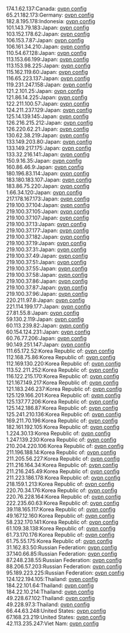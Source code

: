 174.1.62.137:Canada: [ovpn config](vpn/174_1_62_137.ovpn)  
65.21.182.173:Germany: [ovpn config](vpn/65_21_182_173.ovpn)  
182.8.195.178:Indonesia: [ovpn config](vpn/182_8_195_178.ovpn)  
101.143.79.183:Japan: [ovpn config](vpn/101_143_79_183.ovpn)  
103.152.178.62:Japan: [ovpn config](vpn/103_152_178_62.ovpn)  
106.153.7.87:Japan: [ovpn config](vpn/106_153_7_87.ovpn)  
106.161.34.210:Japan: [ovpn config](vpn/106_161_34_210.ovpn)  
110.54.67.128:Japan: [ovpn config](vpn/110_54_67_128.ovpn)  
113.153.66.199:Japan: [ovpn config](vpn/113_153_66_199.ovpn)  
113.153.98.225:Japan: [ovpn config](vpn/113_153_98_225.ovpn)  
115.162.119.60:Japan: [ovpn config](vpn/115_162_119_60.ovpn)  
116.65.223.137:Japan: [ovpn config](vpn/116_65_223_137.ovpn)  
119.231.247.158:Japan: [ovpn config](vpn/119_231_247_158.ovpn)  
121.2.101.25:Japan: [ovpn config](vpn/121_2_101_25.ovpn)  
121.86.14.225:Japan: [ovpn config](vpn/121_86_14_225.ovpn)  
122.211.100.57:Japan: [ovpn config](vpn/122_211_100_57.ovpn)  
124.211.237.129:Japan: [ovpn config](vpn/124_211_237_129.ovpn)  
125.14.139.145:Japan: [ovpn config](vpn/125_14_139_145.ovpn)  
126.216.215.212:Japan: [ovpn config](vpn/126_216_215_212.ovpn)  
126.220.62.21:Japan: [ovpn config](vpn/126_220_62_21.ovpn)  
130.62.38.219:Japan: [ovpn config](vpn/130_62_38_219.ovpn)  
133.149.203.80:Japan: [ovpn config](vpn/133_149_203_80.ovpn)  
133.149.217.175:Japan: [ovpn config](vpn/133_149_217_175.ovpn)  
133.32.216.141:Japan: [ovpn config](vpn/133_32_216_141.ovpn)  
150.9.16.35:Japan: [ovpn config](vpn/150_9_16_35.ovpn)  
160.86.46.9:Japan: [ovpn config](vpn/160_86_46_9.ovpn)  
180.196.83.114:Japan: [ovpn config](vpn/180_196_83_114.ovpn)  
183.180.183.107:Japan: [ovpn config](vpn/183_180_183_107.ovpn)  
183.86.75.220:Japan: [ovpn config](vpn/183_86_75_220.ovpn)  
1.66.34.120:Japan: [ovpn config](vpn/1_66_34_120.ovpn)  
217.178.167.173:Japan: [ovpn config](vpn/217_178_167_173.ovpn)  
219.100.37.104:Japan: [ovpn config](vpn/219_100_37_104.ovpn)  
219.100.37.105:Japan: [ovpn config](vpn/219_100_37_105.ovpn)  
219.100.37.107:Japan: [ovpn config](vpn/219_100_37_107.ovpn)  
219.100.37.13:Japan: [ovpn config](vpn/219_100_37_13.ovpn)  
219.100.37.177:Japan: [ovpn config](vpn/219_100_37_177.ovpn)  
219.100.37.182:Japan: [ovpn config](vpn/219_100_37_182.ovpn)  
219.100.37.19:Japan: [ovpn config](vpn/219_100_37_19.ovpn)  
219.100.37.31:Japan: [ovpn config](vpn/219_100_37_31.ovpn)  
219.100.37.49:Japan: [ovpn config](vpn/219_100_37_49.ovpn)  
219.100.37.51:Japan: [ovpn config](vpn/219_100_37_51.ovpn)  
219.100.37.55:Japan: [ovpn config](vpn/219_100_37_55.ovpn)  
219.100.37.58:Japan: [ovpn config](vpn/219_100_37_58.ovpn)  
219.100.37.86:Japan: [ovpn config](vpn/219_100_37_86.ovpn)  
219.100.37.87:Japan: [ovpn config](vpn/219_100_37_87.ovpn)  
219.100.37.96:Japan: [ovpn config](vpn/219_100_37_96.ovpn)  
220.211.97.8:Japan: [ovpn config](vpn/220_211_97_8.ovpn)  
221.114.199.177:Japan: [ovpn config](vpn/221_114_199_177.ovpn)  
27.81.55.8:Japan: [ovpn config](vpn/27_81_55_8.ovpn)  
59.130.2.119:Japan: [ovpn config](vpn/59_130_2_119.ovpn)  
60.113.239.82:Japan: [ovpn config](vpn/60_113_239_82.ovpn)  
60.154.124.231:Japan: [ovpn config](vpn/60_154_124_231.ovpn)  
60.76.77.206:Japan: [ovpn config](vpn/60_76_77_206.ovpn)  
90.149.251.147:Japan: [ovpn config](vpn/90_149_251_147.ovpn)  
111.65.172.52:Korea Republic of: [ovpn config](vpn/111_65_172_52.ovpn)  
112.168.75.86:Korea Republic of: [ovpn config](vpn/112_168_75_86.ovpn)  
112.169.130.220:Korea Republic of: [ovpn config](vpn/112_169_130_220.ovpn)  
113.52.211.252:Korea Republic of: [ovpn config](vpn/113_52_211_252.ovpn)  
116.122.215.170:Korea Republic of: [ovpn config](vpn/116_122_215_170.ovpn)  
121.167.149.217:Korea Republic of: [ovpn config](vpn/121_167_149_217.ovpn)  
121.183.246.237:Korea Republic of: [ovpn config](vpn/121_183_246_237.ovpn)  
125.129.166.201:Korea Republic of: [ovpn config](vpn/125_129_166_201.ovpn)  
125.137.77.206:Korea Republic of: [ovpn config](vpn/125_137_77_206.ovpn)  
125.142.186.87:Korea Republic of: [ovpn config](vpn/125_142_186_87.ovpn)  
125.241.210.136:Korea Republic of: [ovpn config](vpn/125_241_210_136.ovpn)  
169.211.70.196:Korea Republic of: [ovpn config](vpn/169_211_70_196.ovpn)  
182.161.192.105:Korea Republic of: [ovpn config](vpn/182_161_192_105.ovpn)  
1.224.30.13:Korea Republic of: [ovpn config](vpn/1_224_30_13.ovpn)  
1.247.139.230:Korea Republic of: [ovpn config](vpn/1_247_139_230.ovpn)  
210.204.220.106:Korea Republic of: [ovpn config](vpn/210_204_220_106.ovpn)  
211.196.188.14:Korea Republic of: [ovpn config](vpn/211_196_188_14.ovpn)  
211.205.56.227:Korea Republic of: [ovpn config](vpn/211_205_56_227.ovpn)  
211.216.164.34:Korea Republic of: [ovpn config](vpn/211_216_164_34.ovpn)  
211.216.245.49:Korea Republic of: [ovpn config](vpn/211_216_245_49.ovpn)  
211.223.186.178:Korea Republic of: [ovpn config](vpn/211_223_186_178.ovpn)  
218.159.1.213:Korea Republic of: [ovpn config](vpn/218_159_1_213.ovpn)  
220.70.34.176:Korea Republic of: [ovpn config](vpn/220_70_34_176.ovpn)  
220.76.228.164:Korea Republic of: [ovpn config](vpn/220_76_228_164.ovpn)  
222.235.60.63:Korea Republic of: [ovpn config](vpn/222_235_60_63.ovpn)  
39.118.165.117:Korea Republic of: [ovpn config](vpn/39_118_165_117.ovpn)  
49.167.12.160:Korea Republic of: [ovpn config](vpn/49_167_12_160.ovpn)  
58.232.170.141:Korea Republic of: [ovpn config](vpn/58_232_170_141.ovpn)  
61.109.38.138:Korea Republic of: [ovpn config](vpn/61_109_38_138.ovpn)  
61.73.170.176:Korea Republic of: [ovpn config](vpn/61_73_170_176.ovpn)  
61.75.55.175:Korea Republic of: [ovpn config](vpn/61_75_55_175.ovpn)  
31.162.83.50:Russian Federation: [ovpn config](vpn/31_162_83_50.ovpn)  
37.140.66.85:Russian Federation: [ovpn config](vpn/37_140_66_85.ovpn)  
87.248.238.55:Russian Federation: [ovpn config](vpn/87_248_238_55.ovpn)  
88.206.57.203:Russian Federation: [ovpn config](vpn/88_206_57_203.ovpn)  
95.189.223.225:Russian Federation: [ovpn config](vpn/95_189_223_225.ovpn)  
124.122.194.105:Thailand: [ovpn config](vpn/124_122_194_105.ovpn)  
184.22.101.64:Thailand: [ovpn config](vpn/184_22_101_64.ovpn)  
184.22.10.214:Thailand: [ovpn config](vpn/184_22_10_214.ovpn)  
49.228.67.102:Thailand: [ovpn config](vpn/49_228_67_102.ovpn)  
49.228.97.3:Thailand: [ovpn config](vpn/49_228_97_3.ovpn)  
66.44.63.248:United States: [ovpn config](vpn/66_44_63_248.ovpn)  
67.168.23.219:United States: [ovpn config](vpn/67_168_23_219.ovpn)  
42.113.235.247:Viet Nam: [ovpn config](vpn/42_113_235_247.ovpn)  
